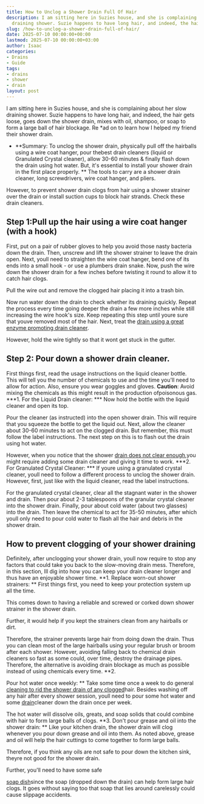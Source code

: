 ```yaml
---
title: How to Unclog a Shower Drain Full Of Hair
description: I am sitting here in Suzies house, and she is complaining about her slow
  draining shower. Suzie happens to have long hair, and indeed, the hair gets loose,...
slug: /how-to-unclog-a-shower-drain-full-of-hair/
date: 2025-07-10 00:00:00+00:00
lastmod: 2025-07-10 00:00:00+03:00
author: Isaac
categories:
- Drains
- Guide
tags:
- drains
- shower
- drain
layout: post
---
```

I am sitting here in Suzies house, and she is complaining about her slow draining shower. Suzie happens to have long hair, and indeed, the hair gets loose, goes down the shower drain, mixes with oil, shampoo, or soap to form a large ball of hair blockage. Re *ad on to learn how I helped my friend their shower drain.

* **Summary: To unclog the shower drain, physically pull off the hairballs using a wire coat hanger, pour thebest drain cleaners (liquid or Granulated Crystal cleaner), allow 30-60 minutes & finally flash down the drain using hot water. But, it's essential to install your shower drain in the first place properly. ** The tools to carry are a shower drain cleaner, long screwdrivers, wire coat hanger, and pliers.

However, to prevent shower drain clogs from hair using a shower strainer over the drain or install suction cups to block hair strands. Check these drain cleaners.

##  Step 1:Pull up the hair using a wire coat hanger (with a hook)

First, put on a pair of rubber gloves to help you avoid those nasty bacteria down the drain. Then, unscrew and lift the shower strainer to leave the drain open. Next, youll need to straighten the wire coat hanger, bend one of its ends into a small hook - or use a plumbers drain snake. Now, push the wire down the shower drain for a few inches before twisting it round to allow it to catch hair clogs.

Pull the wire out and remove the clogged hair placing it into a trash bin.

Now run water down the drain to check whether its draining quickly. Repeat the process every time going deeper the drain a few more inches while still increasing the wire hook's size. Keep repeating this step until youre sure that youve removed most of the hair. Next, treat the [drain using a great enzyme promoting drain cleaner](https://pestpolicy.com/best-drain-cleaner//).

However, hold the wire tightly so that it wont get stuck in the gutter.

##  Step 2: Pour down a shower drain cleaner.

First things first, read the usage instructions on the liquid cleaner bottle. This will tell you the number of chemicals to use and the time you'll need to allow for action. Also, ensure you wear goggles and gloves. **Caution**: Avoid mixing the chemicals as this might result in the production ofpoisonous gas. ***1. For the Liquid Drain cleaner: *** Now hold the bottle with the liquid cleaner and open its top.

Pour the cleaner (as instructed) into the open shower drain. This will require that you squeeze the bottle to get the liquid out. Next, allow the cleaner about 30-60 minutes to act on the clogged drain. But remember, this must follow the label instructions. The next step on this is to flash out the drain using hot water.

However, when you notice that the shower [drain does not clear enough](https://pestpolicy.com/is-drain-cleaner-an-acid-or-base/),you might require adding some drain cleaner and giving it time to work. ***2. For Granulated Crystal Cleaner: *** If youre using a granulated crystal cleaner, youll need to follow a different process to unclog the shower drain. However, first, just like with the liquid cleaner, read the label instructions.

For the granulated crystal cleaner, clear all the stagnant water in the shower and drain. Then pour about 2-3 tablespoons of the granular crystal cleaner into the shower drain. Finally, pour about cold water (about two glasses) into the drain. Then leave the chemical to act for 35-50 minutes, after which youll only need to pour cold water to flash all the hair and debris in the shower drain.

##  How to prevent clogging of your shower draining

Definitely, after unclogging your shower drain, youll now require to stop any factors that could take you back to the slow-moving drain mess. Therefore, in this section, Ill dig into how you can keep your drain cleaner longer and thus have an enjoyable shower time. **1. Replace worn-out shower strainers: ** First things first, you need to keep your protection system up all the time.

This comes down to having a reliable and screwed or corked down shower strainer in the shower drain.

Further, it would help if you kept the strainers clean from any hairballs or dirt.

Therefore, the strainer prevents large hair from doing down the drain. Thus you can clean most of the large hairballs using your regular brush or broom after each shower. However, avoiding falling back to chemical drain cleaners so fast as some could, over time, destroy the drainage pipes. Therefore, the alternative is avoiding drain blockage as much as possible instead of using chemicals every time. **2.

Pour hot water once weekly: ** Take some time once a week to do general [cleaning to rid the shower drain of any clogged](https://pestpolicy.com/dont-use-vinegar-and-baking-soda-to-clean-clogged-[drains](https://pestpolicy.com/best-drain-cleaner/)/)hair. Besides washing off any hair after every shower session, youll need to pour some hot water and some [drain](https://pestpolicy.com/best-drain-snakes/)cleaner down the drain once per week.

The hot water will dissolve oils, greats, and soap solids that could combine with hair to form large balls of clogs. **3. Don't pour grease and oil into the shower drain: ** Like your kitchen drain, the shower drain will clog whenever you pour down grease and oil into them. As noted above, grease and oil will help the hair cuttings to come together to form large balls.

Therefore, if you think any oils are not safe to pour down the kitchen sink, theyre not good for the shower drain.

Further, you'll need to have some safe

[soap dish](https://www.amazon.com/dp/B0051T92C2/?tag=p-policy-20)since the soap (dropped down the drain) can help form large hair clogs. It goes without saying too that soap that lies around carelessly could cause slippage accidents.
